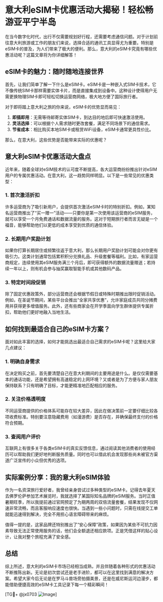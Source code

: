 # 意大利eSIM卡优惠活动大揭秘！轻松畅游亚平宁半岛

在当今数字化时代，出行不仅需要规划好行程，还需要考虑通信问题。对于计划前往意大利旅游或工作的朋友们来说，选择合适的通讯工具显得尤为重要。特别是eSIM卡的普及，为人们带来了极大的便利。那么，意大利的eSIM卡究竟有哪些优惠活动呢？这篇文章将为你详细解答！

## eSIM卡的魅力：随时随地连接世界

首先，让我们简单了解一下什么是eSIM卡。eSIM卡是一种嵌入式SIM卡技术，它不像传统SIM卡那样需要实体卡片，而是直接集成到设备中。这种设计使得用户无需更换物理SIM卡即可轻松切换运营商网络，极大地方便了国际旅行者。

对于即将踏上意大利之旅的你来说，eSIM卡的优势显而易见：

1. **即插即用**：无需等待邮寄实体SIM卡，到达目的地后即可快速激活使用。
2. **灵活选择**：可以根据个人需求随时更改套餐，满足不同场景下的通信需求。
3. **节省成本**：相比购买本地SIM卡或租赁WiFi设备，eSIM卡通常更具性价比。

那么，在意大利，这些优势是否能带来实际的优惠呢？

## 意大利eSIM卡优惠活动大盘点

近年来，随着全球对eSIM技术的认可度不断提高，各大运营商纷纷推出针对eSIM用户的专属优惠活动。在意大利，这一趋势同样明显。以下是一些常见的优惠类型：

### 1. 首次激活折扣

许多运营商为了吸引新用户，会提供首次激活eSIM卡时的特别折扣。例如，某知名运营商推出了“买一赠一”活动——只要你是第一次使用该运营商的eSIM服务，就可以享受一个月免费通话和数据流量的服务。这对于短期旅行者而言无疑是一个福音，能够帮助他们以更低的成本享受到优质的通信体验。

### 2. 长期用户奖励计划

如果你打算长期居住或频繁往返于意大利，那么长期用户奖励计划可能会对你更有吸引力。这类计划通常包括累积积分兑换礼品、升级套餐等福利。比如，有家运营商规定，连续使用其eSIM服务满三个月后，即可获得额外的数据流量赠送；若持续一年以上，则有机会参与抽奖赢取智能手机或其他数码产品。

### 3. 特定时间段促销

除了固定优惠政策外，部分运营商还会根据节假日或特殊时期推出限时促销活动。例如，在圣诞节期间，某些平台会推出“全家共享优惠”，允许家庭成员共同分摊费用并获得更多增值服务。此外，还有些商家会在开学季面向学生群体提供专属折扣，帮助他们更好地融入当地生活。

## 如何找到最适合自己的eSIM卡方案？

面对如此丰富的选择，如何才能挑选出最适合自己需求的eSIM卡呢？这里给大家几点建议：

### 1. 明确自身需求

在决定购买之前，首先要清楚自己在意大利期间的主要用途是什么。是仅仅需要基本的通话功能，还是希望拥有高速稳定的上网环境？又或者是为了方便与家人朋友保持联系？只有明确了目标，才能更精准地匹配相应的服务。

### 2. 关注价格透明度

不同运营商提供的价格体系可能存在较大差异，因此在做决策前一定要仔细比较各项收费标准。特别要注意隐藏费用（如漫游费）是否存在，并确保最终支付的价格符合预期。

### 3. 查阅用户评价

互联网上有很多关于各类eSIM卡的真实反馈信息，通过阅读其他消费者的使用经历可以帮助我们更好地判断服务质量。同时也可以借此机会发现那些尚未被官方渠道广泛宣传的小众但优秀的选项。

## 实际案例分享：我的意大利eSIM体验

作为一名资深旅行爱好者，我曾经亲身尝试过多种类型的eSIM卡。记得去年夏天去佛罗伦萨参加艺术展览时，我就选择了某国际知名品牌的eSIM服务。当时正值暑期旺季，所以我提前通过官网预定了为期两周的双倍流量套餐，结果发现不仅网速非常流畅，而且客服响应速度也很快。当遇到一些小问题时，只需在线提交工单就能迅速得到解决，完全不用担心语言障碍带来的麻烦。

值得一提的是，这家品牌还特别推出了“安心保障”政策，如果因为某些不可抗力因素导致无法正常使用服务的话，他们会全额退还相应款项。正是凭借这样的贴心设计，让我对整个旅程充满了安全感。

## 总结

综上所述，意大利的eSIM卡市场已经相当成熟，并且伴随着各种形式的优惠活动不断推陈出新。无论是初次尝试还是老手进阶，都可以在这里找到满意的解决方案。希望大家今后无论是在罗马斗兽场旁拍摄美景，还是在威尼斯运河边漫步，都能借助便捷高效的eSIM卡工具记录下每一个精彩瞬间！

[TG💪+ @jx0703 ![Image](https://github.com/user-attachments/assets/dbca1d08-cadb-493c-b0ec-ad6f7a83f270)]